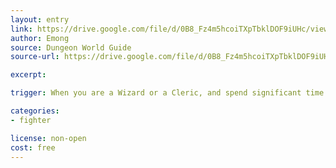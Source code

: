 ```yaml
---
layout: entry
link: https://drive.google.com/file/d/0B8_Fz4m5hcoiTXpTbklDOF9iUHc/view
author: Emong
source: Dungeon World Guide
source-url: https://drive.google.com/file/d/0B8_Fz4m5hcoiTXpTbklDOF9iUHc/view

excerpt:

trigger: When you are a Wizard or a Cleric, and spend significant time studying the other side of magic...

categories:
- fighter

license: non-open
cost: free
---
```

